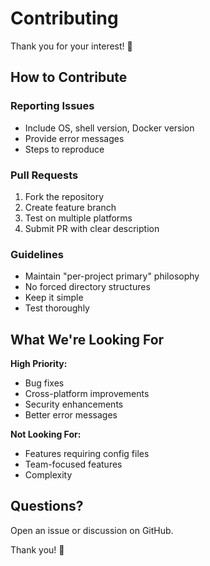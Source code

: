 # Contributing

Thank you for your interest! 🎉

## How to Contribute

### Reporting Issues
- Include OS, shell version, Docker version
- Provide error messages
- Steps to reproduce

### Pull Requests
1. Fork the repository
2. Create feature branch
3. Test on multiple platforms
4. Submit PR with clear description

### Guidelines
- Maintain "per-project primary" philosophy
- No forced directory structures
- Keep it simple
- Test thoroughly

## What We're Looking For

**High Priority:**
- Bug fixes
- Cross-platform improvements
- Security enhancements
- Better error messages

**Not Looking For:**
- Features requiring config files
- Team-focused features
- Complexity

## Questions?

Open an issue or discussion on GitHub.

Thank you! 🚀
